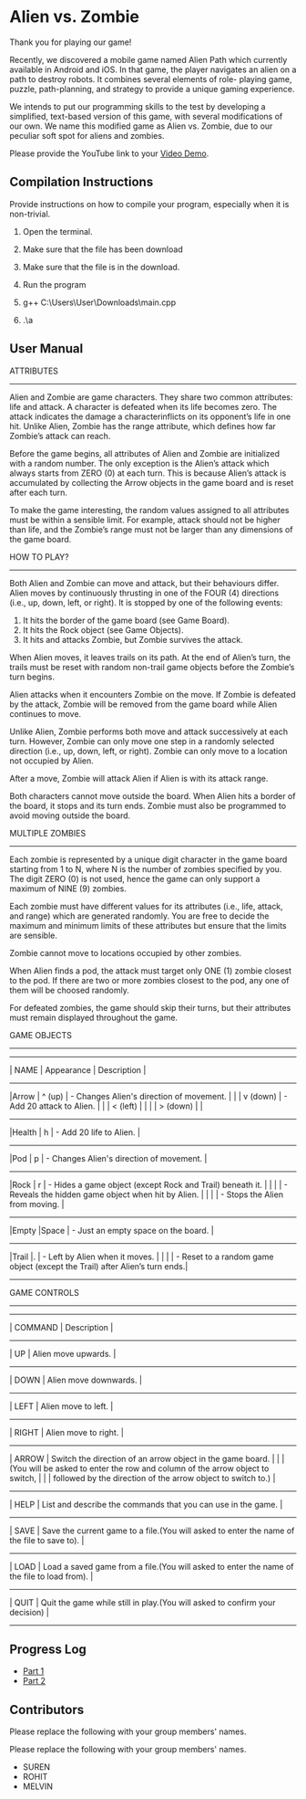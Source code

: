 # Alien vs. Zombie

Thank you for playing our game!

Recently, we discovered a mobile game named Alien Path which currently available in Android and iOS. In that game, the player navigates an alien on a path to destroy robots. It combines several elements of role- playing game, puzzle, path-planning, and strategy to provide a unique gaming experience.

We intends to put our programming skills to the test by developing a simplified, text-based version of this game, with several modifications of our own. We name this modified game as Alien vs. Zombie, due to our peculiar soft spot for aliens and zombies.



Please provide the YouTube link to your [Video Demo](https://youtube.com).


## Compilation Instructions

Provide instructions on how to compile your program, especially when it is non-trivial.

1. Open the terminal. 

2. Make sure that the file has been download 

3. Make sure that the file is in the download.

4. Run the program

5. g++ C:\Users\User\Downloads\main.cpp

6. .\a

## User Manual

ATTRIBUTES
__________

Alien and Zombie are game characters. They share two common attributes: life and attack. A character is
defeated when its life becomes zero. The attack indicates the damage a characterinflicts on its opponent’s
life in one hit. Unlike Alien, Zombie has the range attribute, which defines how far Zombie’s attack can
reach.

Before the game begins, all attributes of Alien and Zombie are initialized with a random number. The only
exception is the Alien’s attack which always starts from ZERO (0) at each turn. This is because Alien’s attack
is accumulated by collecting the Arrow objects in the game board and is reset after each turn.

To make the game interesting, the random values assigned to all attributes must be within a sensible limit.
For example, attack should not be higher than life, and the Zombie’s range must not be larger than any
dimensions of the game board.

HOW TO PLAY?
____________

Both Alien and Zombie can move and attack, but their behaviours differ. Alien moves by continuously
thrusting in one of the FOUR (4) directions (i.e., up, down, left, or right). It is stopped by one of the
following events:
1. It hits the border of the game board (see Game Board).
2. It hits the Rock object (see Game Objects).
3. It hits and attacks Zombie, but Zombie survives the attack.

When Alien moves, it leaves trails on its path. At the end of Alien’s turn, the trails must be reset with
random non-trail game objects before the Zombie’s turn begins.

Alien attacks when it encounters Zombie on the move. If Zombie is defeated by the attack, Zombie will be
removed from the game board while Alien continues to move.

Unlike Alien, Zombie performs both move and attack successively at each turn. However, Zombie can only
move one step in a randomly selected direction (i.e., up, down, left, or right). Zombie can only move to a
location not occupied by Alien.

After a move, Zombie will attack Alien if Alien is with its attack range.

Both characters cannot move outside the board. When Alien hits a border of the board, it stops and its
turn ends. Zombie must also be programmed to avoid moving outside the board.

MULTIPLE ZOMBIES
________________
Each zombie is represented by a unique digit character in the game board starting from 1 to N, where N
is the number of zombies specified by you. The digit ZERO (0) is not used, hence the game can only
support a maximum of NINE (9) zombies.

Each zombie must have different values for its attributes (i.e., life, attack, and range) which are generated
randomly. You are free to decide the maximum and minimum limits of these attributes but ensure that
the limits are sensible.

Zombie cannot move to locations occupied by other zombies.

When Alien finds a pod, the attack must target only ONE (1) zombie closest to the pod. If there are two
or more zombies closest to the pod, any one of them will be choosed randomly.

For defeated zombies, the game should skip their turns, but their attributes must remain displayed
throughout the game.


GAME OBJECTS
____________
__________________________________________________________________________________________________________
| NAME      | Appearance    | Description                                                                |
__________________________________________________________________________________________________________
|Arrow      | ^ (up)        | - Changes Alien's direction of movement.                                   |
|           | v (down)      | - Add 20 attack to Alien.                                                  |
|           | < (left)      |                                                                            |
|           | > (down)      |                                                                            |
__________________________________________________________________________________________________________
|Health     | h             | - Add 20 life to Alien.                                                    |
__________________________________________________________________________________________________________
|Pod        | p             | - Changes Alien's direction of movement.                                   |
__________________________________________________________________________________________________________
|Rock       | r             | - Hides a game object (except Rock and Trail) beneath it.                  |
|           |               | - Reveals the hidden game object when hit by Alien.                        |
|           |               | - Stops the Alien from moving.                                             |
__________________________________________________________________________________________________________
|Empty      |Space          | - Just an empty space on the board.                                        |
__________________________________________________________________________________________________________
|Trail      |.              | - Left by Alien when it moves.                                             |
|           |               | - Reset to a random game object (except the Trail) after Alien’s turn ends.|
__________________________________________________________________________________________________________

GAME CONTROLS
_____________
__________________________________________________________________________________________________________
| COMMAND   | Description                                                                                |
__________________________________________________________________________________________________________
| UP        | Alien move upwards.                                                                        |
__________________________________________________________________________________________________________
| DOWN      | Alien move downwards.                                                                      |
__________________________________________________________________________________________________________
| LEFT      | Alien move to left.                                                                        |
__________________________________________________________________________________________________________
| RIGHT     | Alien move to right.                                                                       |
__________________________________________________________________________________________________________
| ARROW     | Switch the direction of an arrow object in the game board.                                 |
|           | (You will be asked to enter the row and column of the arrow object to switch,              |
|           | followed by the direction of the arrow object to switch to.)                               |
__________________________________________________________________________________________________________
| HELP      | List and describe the commands that you can use in the game.                               |
__________________________________________________________________________________________________________
| SAVE      | Save the current game to a file.(You will asked to enter the name of the file to save to). |
__________________________________________________________________________________________________________
| LOAD      | Load a saved game from a file.(You will asked to enter the name of the file to load from). |
__________________________________________________________________________________________________________
| QUIT      | Quit the game while still in play.(You will asked to confirm your decision)                |
__________________________________________________________________________________________________________


## Progress Log

- [Part 1](PART1.md)
- [Part 2](PART2.md)

## Contributors

Please replace the following with your group members' names. 

Please replace the following with your group members' names. 

- SUREN 
- ROHIT
- MELVIN


